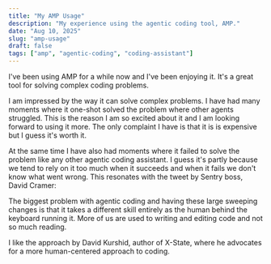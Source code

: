 ```yaml
---
title: "My AMP Usage"
description: "My experience using the agentic coding tool, AMP."
date: "Aug 10, 2025"
slug: "amp-usage"
draft: false
tags: ["amp", "agentic-coding", "coding-assistant"]
---
```


I've been using AMP for a while now and I've been enjoying it. It's a great tool for solving complex coding problems.

I am impressed by the way it can solve complex problems. I have had many moments where it one-shot solved the problem where other agents struggled. This is the reason I am so excited about it and I am looking forward to using it more. The only complaint I have is that it is is expensive but I guess it's worth it.

At the same time I have also had moments where it failed to solve the problem like any other agentic coding assistant. I guess it's partly because we tend to rely on it too much when it succeeds and when it fails we don't know what went wrong. This resonates with the tweet by Sentry boss, David Cramer:

<ClientOnly>
    <vue-tweet tweet-id="1952530792019832982" />
</ClientOnly>


The biggest problem with agentic coding and having these large sweeping changes is that it takes a different skill entirely as the human behind the keyboard running it. 
More of us are used to writing and editing code and not so much reading.

I like the approach by David Kurshid, author of X-State, where he advocates for a more human-centered approach to coding. 

<ClientOnly>
    <vue-tweet tweet-id="1953516855404245431" />
</ClientOnly>